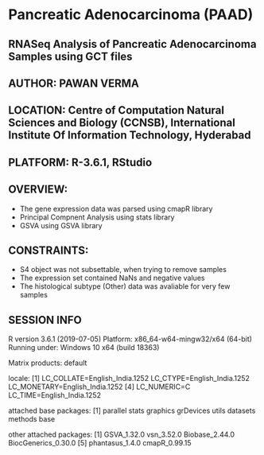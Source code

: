 # Pancreatic Adenocarcinoma (PAAD)
## RNASeq Analysis of Pancreatic Adenocarcinoma Samples using GCT files
## AUTHOR: PAWAN VERMA
## LOCATION: Centre of Computation Natural Sciences and Biology (CCNSB), International Institute Of Information Technology, Hyderabad
## PLATFORM: R-3.6.1, RStudio

## OVERVIEW:
- The gene expression data was parsed using cmapR library
- Principal Compnent Analysis using stats library
- GSVA using GSVA library

## CONSTRAINTS:
- S4 object was not subsettable, when trying to remove samples
- The expression set contained NaNs and negative values
- The histological subtype (Other) data was avaliable for very few samples

## SESSION INFO
R version 3.6.1 (2019-07-05)
Platform: x86_64-w64-mingw32/x64 (64-bit)
Running under: Windows 10 x64 (build 18363)

Matrix products: default

locale:
[1] LC_COLLATE=English_India.1252  LC_CTYPE=English_India.1252    LC_MONETARY=English_India.1252
[4] LC_NUMERIC=C                   LC_TIME=English_India.1252    

attached base packages:
[1] parallel  stats     graphics  grDevices utils     datasets  methods   base     

other attached packages:
[1] GSVA_1.32.0         vsn_3.52.0          Biobase_2.44.0      BiocGenerics_0.30.0
[5] phantasus_1.4.0     cmapR_0.99.15
